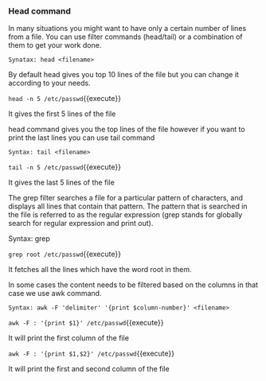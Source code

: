 ### Head command

In many situations you might want to have only a certain number of lines from a file. You can use filter commands (head/tail) or a combination of them to get your work done.

`Synatax: head <filename>`

 By default head gives you top 10 lines of the file but you can change it according to your needs.


`head -n 5 /etc/passwd`{{execute}} 

It gives the first 5 lines of the file



head command gives you the top lines of the file however if you want to print the last lines you can use tail command

`Syntax: tail <filename>`

`tail -n 5 /etc/passwd`{{execute}} 

It gives the last 5 lines of the file

The grep filter searches a file for a particular pattern of characters, and displays all lines that contain that pattern. The pattern that is searched in the file is referred to as the regular expression (grep stands for globally search for regular expression and print out).

Syntax: grep <word> <filename>

`grep root /etc/passwd`{{execute}} 

It fetches all the lines which have the word root in them.

In some cases the content needs to be filtered based on the columns in that case we use awk command.

`Syntax: awk -F 'delimiter' '{print $column-number}' <filename>`

`awk -F : '{print $1}' /etc/passwd`{{execute}} 

It will print the first column of the file

`awk -F : '{print $1,$2}' /etc/passwd`{{execute}} 

It will print the first and second column of the file



